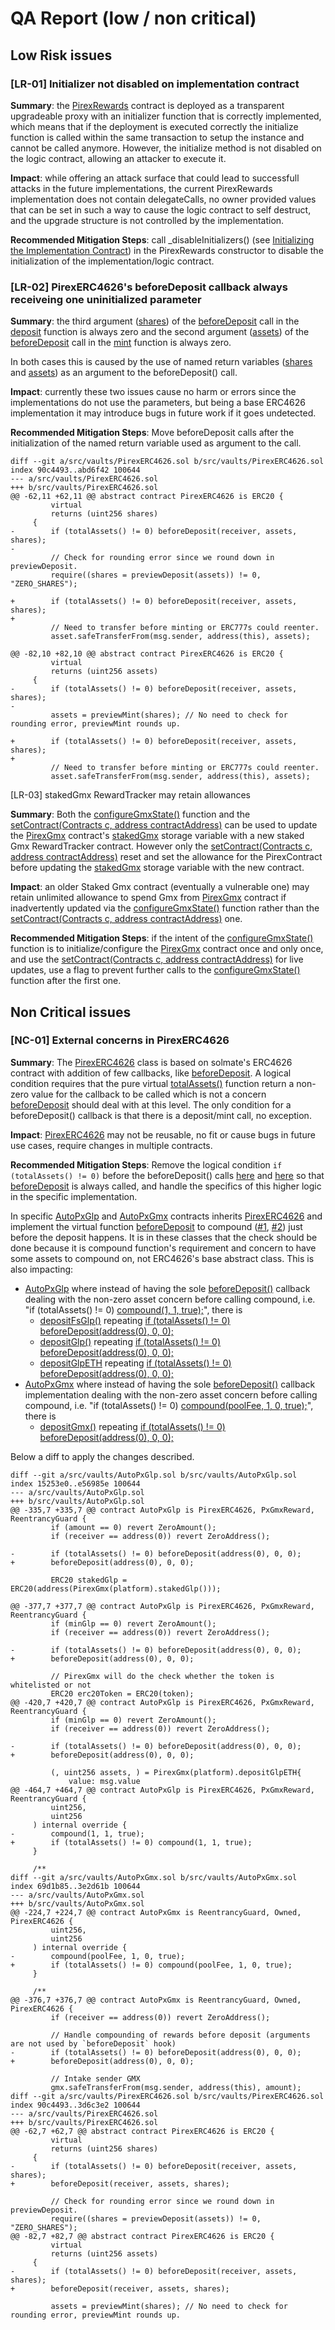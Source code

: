 # QA Report (low / non critical)

## Low Risk issues

### [LR-01] Initializer not disabled on implementation contract 

**Summary**: the [PirexRewards](https://github.com/code-423n4/2022-11-redactedcartel/blob/03b71a8d395c02324cb9fdaf92401357da5b19d1/src/PirexRewards.sol#L15) contract is deployed as a transparent upgradeable proxy with an initializer function that is correctly implemented, which means that if the deployment is executed correctly the initialize function is called within the same transaction to setup the instance and cannot be called anymore. However, the initialize method is not disabled on the logic contract, allowing an attacker to execute it.

**Impact**: while offering an attack surface that could lead to successfull attacks in the future implementations, the current PirexRewards implementation does not contain delegateCalls, no owner provided values that can be set in such a way to cause the logic contract to self destruct, and the upgrade structure is not controlled by the implementation.

**Recommended Mitigation Steps**: call \_disableInitializers() (see [Initializing the Implementation Contract](https://docs.openzeppelin.com/upgrades-plugins/1.x/writing-upgradeable#initializing_the_implementation_contract)) in the PirexRewards constructor to disable the initialization of the implementation/logic contract.

### [LR-02] PirexERC4626's beforeDeposit callback always receiveing one uninitialized parameter

**Summary**: the third argument ([shares](https://github.com/code-423n4/2022-11-redactedcartel/blob/03b71a8d395c02324cb9fdaf92401357da5b19d1/src/vaults/PirexERC4626.sol#L65)) of the [beforeDeposit](https://github.com/code-423n4/2022-11-redactedcartel/blob/03b71a8d395c02324cb9fdaf92401357da5b19d1/src/vaults/PirexERC4626.sol#L65) call in the [deposit](https://github.com/code-423n4/2022-11-redactedcartel/blob/03b71a8d395c02324cb9fdaf92401357da5b19d1/src/vaults/PirexERC4626.sol#L60) function is always zero and the second argument ([assets](https://github.com/code-423n4/2022-11-redactedcartel/blob/03b71a8d395c02324cb9fdaf92401357da5b19d1/src/vaults/PirexERC4626.sol#L85)) of the [beforeDeposit](https://github.com/code-423n4/2022-11-redactedcartel/blob/03b71a8d395c02324cb9fdaf92401357da5b19d1/src/vaults/PirexERC4626.sol#L85) call in the [mint](https://github.com/code-423n4/2022-11-redactedcartel/blob/03b71a8d395c02324cb9fdaf92401357da5b19d1/src/vaults/PirexERC4626.sol#L80) function is always zero.

In both cases this is caused by the use of named return variables ([shares](https://github.com/code-423n4/2022-11-redactedcartel/blob/03b71a8d395c02324cb9fdaf92401357da5b19d1/src/vaults/PirexERC4626.sol#L63) and [assets](https://github.com/code-423n4/2022-11-redactedcartel/blob/03b71a8d395c02324cb9fdaf92401357da5b19d1/src/vaults/PirexERC4626.sol#L83)) as an argument to the beforeDeposit() call.

**Impact**: currently these two issues cause no harm or errors since the implementations do not use the parameters, but being a base ERC4626 implementation it may introduce bugs in future work if it goes undetected.

**Recommended Mitigation Steps**: Move beforeDeposit calls after the initialization of the named return variable used as argument to the call.

```solidity
diff --git a/src/vaults/PirexERC4626.sol b/src/vaults/PirexERC4626.sol
index 90c4493..abd6f42 100644
--- a/src/vaults/PirexERC4626.sol
+++ b/src/vaults/PirexERC4626.sol
@@ -62,11 +62,11 @@ abstract contract PirexERC4626 is ERC20 {
         virtual
         returns (uint256 shares)
     {
-        if (totalAssets() != 0) beforeDeposit(receiver, assets, shares);
-
         // Check for rounding error since we round down in previewDeposit.
         require((shares = previewDeposit(assets)) != 0, "ZERO_SHARES");

+        if (totalAssets() != 0) beforeDeposit(receiver, assets, shares);
+
         // Need to transfer before minting or ERC777s could reenter.
         asset.safeTransferFrom(msg.sender, address(this), assets);

@@ -82,10 +82,10 @@ abstract contract PirexERC4626 is ERC20 {
         virtual
         returns (uint256 assets)
     {
-        if (totalAssets() != 0) beforeDeposit(receiver, assets, shares);
-
         assets = previewMint(shares); // No need to check for rounding error, previewMint rounds up.

+        if (totalAssets() != 0) beforeDeposit(receiver, assets, shares);
+
         // Need to transfer before minting or ERC777s could reenter.
         asset.safeTransferFrom(msg.sender, address(this), assets);
```

[LR-03] stakedGmx RewardTracker may retain allowances

**Summary**: Both the [configureGmxState()](https://github.com/code-423n4/2022-11-redactedcartel/blob/03b71a8d395c02324cb9fdaf92401357da5b19d1/src/PirexGmx.sol#L272) function and the [setContract(Contracts c, address contractAddress)](https://github.com/code-423n4/2022-11-redactedcartel/blob/03b71a8d395c02324cb9fdaf92401357da5b19d1/src/PirexGmx.sol#L313) can be used to update the [PirexGmx](https://github.com/code-423n4/2022-11-redactedcartel/blob/03b71a8d395c02324cb9fdaf92401357da5b19d1/src/PirexGmx.sol#L20) contract's [stakedGmx](https://github.com/code-423n4/2022-11-redactedcartel/blob/03b71a8d395c02324cb9fdaf92401357da5b19d1/src/PirexGmx.sol#L72) storage variable with a new staked Gmx RewardTracker contract. However only the [setContract(Contracts c, address contractAddress)](https://github.com/code-423n4/2022-11-redactedcartel/blob/03b71a8d395c02324cb9fdaf92401357da5b19d1/src/PirexGmx.sol#L313) reset and set the allowance for the PirexContract before updating the [stakedGmx](https://github.com/code-423n4/2022-11-redactedcartel/blob/03b71a8d395c02324cb9fdaf92401357da5b19d1/src/PirexGmx.sol#L72) storage variable with the new contract.

**Impact**: an older Staked Gmx contract (eventually a vulnerable one) may retain unlimited allowance to spend Gmx from [PirexGmx](https://github.com/code-423n4/2022-11-redactedcartel/blob/03b71a8d395c02324cb9fdaf92401357da5b19d1/src/PirexGmx.sol#L20) contract if inadvertently updated via the [configureGmxState()](https://github.com/code-423n4/2022-11-redactedcartel/blob/03b71a8d395c02324cb9fdaf92401357da5b19d1/src/PirexGmx.sol#L272) function rather than the [setContract(Contracts c, address contractAddress)](https://github.com/code-423n4/2022-11-redactedcartel/blob/03b71a8d395c02324cb9fdaf92401357da5b19d1/src/PirexGmx.sol#L313) one. 

**Recommended Mitigation Steps**: if the intent of the [configureGmxState()](https://github.com/code-423n4/2022-11-redactedcartel/blob/03b71a8d395c02324cb9fdaf92401357da5b19d1/src/PirexGmx.sol#L272) function is to initialize/configure the [PirexGmx](https://github.com/code-423n4/2022-11-redactedcartel/blob/03b71a8d395c02324cb9fdaf92401357da5b19d1/src/PirexGmx.sol#L20) contract once and only once, and use the [setContract(Contracts c, address contractAddress)](https://github.com/code-423n4/2022-11-redactedcartel/blob/03b71a8d395c02324cb9fdaf92401357da5b19d1/src/PirexGmx.sol#L313) for live updates, use a flag to prevent further calls to the [configureGmxState()](https://github.com/code-423n4/2022-11-redactedcartel/blob/03b71a8d395c02324cb9fdaf92401357da5b19d1/src/PirexGmx.sol#L272) function after the first one.

## Non Critical issues

### [NC-01] External concerns in PirexERC4626

**Summary**: The [PirexERC4626](https://github.com/code-423n4/2022-11-redactedcartel/blob/9e9bb60f117334da7c5d851646a168ca271575fc/src/vaults/PirexERC4626.sol) class is based on solmate's ERC4626 contract with addition of few callbacks, like [beforeDeposit](https://github.com/code-423n4/2022-11-redactedcartel/blob/03b71a8d395c02324cb9fdaf92401357da5b19d1/src/vaults/PirexERC4626.sol#L278). 
A logical condition requires that the pure virtual [totalAssets()](https://github.com/code-423n4/2022-11-redactedcartel/blob/03b71a8d395c02324cb9fdaf92401357da5b19d1/src/vaults/PirexERC4626.sol#L154) function return a non-zero value for the callback to be called which is not a concern [beforeDeposit](https://github.com/code-423n4/2022-11-redactedcartel/blob/03b71a8d395c02324cb9fdaf92401357da5b19d1/src/vaults/PirexERC4626.sol#L278) should deal with at this level. The only condition for a beforeDeposit() callback is that there is a deposit/mint call, no exception.

**Impact**: [PirexERC4626](https://github.com/code-423n4/2022-11-redactedcartel/blob/9e9bb60f117334da7c5d851646a168ca271575fc/src/vaults/PirexERC4626.sol) may not be reusable, no fit or cause bugs in future use cases, require changes in multiple contracts.

**Recommended Mitigation Steps**: Remove the logical condition `if (totalAssets() != 0)` before the beforeDeposit() calls [here](https://github.com/code-423n4/2022-11-redactedcartel/blob/03b71a8d395c02324cb9fdaf92401357da5b19d1/src/vaults/PirexERC4626.sol#L65) and [here](https://github.com/code-423n4/2022-11-redactedcartel/blob/03b71a8d395c02324cb9fdaf92401357da5b19d1/src/vaults/PirexERC4626.sol#L85) so that [beforeDeposit](https://github.com/code-423n4/2022-11-redactedcartel/blob/03b71a8d395c02324cb9fdaf92401357da5b19d1/src/vaults/PirexERC4626.sol#L278) is always called, and handle the specifics of this higher logic in the specific implementation.

In specific [AutoPxGlp](https://github.com/code-423n4/2022-11-redactedcartel/blob/9e9bb60f117334da7c5d851646a168ca271575fc/src/vaults/AutoPxGlp.sol) and [AutoPxGmx](https://github.com/code-423n4/2022-11-redactedcartel/blob/9e9bb60f117334da7c5d851646a168ca271575fc/src/vaults/AutoPxGmx.sol) contracts inherits [PirexERC4626](https://github.com/code-423n4/2022-11-redactedcartel/blob/9e9bb60f117334da7c5d851646a168ca271575fc/src/vaults/PirexERC4626.sol) and implement the virtual function [beforeDeposit](https://github.com/code-423n4/2022-11-redactedcartel/blob/03b71a8d395c02324cb9fdaf92401357da5b19d1/src/vaults/PirexERC4626.sol#L278) to compound ([#1](https://github.com/code-423n4/2022-11-redactedcartel/blob/9e9bb60f117334da7c5d851646a168ca271575fc/src/vaults/AutoPxGlp.sol#L467), [#2](https://github.com/code-423n4/2022-11-redactedcartel/blob/9e9bb60f117334da7c5d851646a168ca271575fc/src/vaults/AutoPxGmx.sol#L227)) just before the deposit happens. It is in these classes that the check should be done because it is compound function's requirement and concern to have some assets to compound on, not ERC4626's base abstract class. This is also impacting:
- [AutoPxGlp](https://github.com/code-423n4/2022-11-redactedcartel/blob/9e9bb60f117334da7c5d851646a168ca271575fc/src/vaults/AutoPxGlp.sol) where instead of having the sole [beforeDeposit()](https://github.com/code-423n4/2022-11-redactedcartel/blob/9e9bb60f117334da7c5d851646a168ca271575fc/src/vaults/AutoPxGlp.sol#L462) callback dealing with the non-zero asset concern before calling compound, i.e. "if (totalAssets() != 0) [compound(1, 1, true);](https://github.com/code-423n4/2022-11-redactedcartel/blob/9e9bb60f117334da7c5d851646a168ca271575fc/src/vaults/AutoPxGlp.sol#L467)", there is
	- [depositFsGlp()](https://github.com/code-423n4/2022-11-redactedcartel/blob/9e9bb60f117334da7c5d851646a168ca271575fc/src/vaults/AutoPxGlp.sol#L330) repeating [if (totalAssets() != 0) beforeDeposit(address(0), 0, 0);](https://github.com/code-423n4/2022-11-redactedcartel/blob/9e9bb60f117334da7c5d851646a168ca271575fc/src/vaults/AutoPxGlp.sol#L338)
	- [depositGlp()](https://github.com/code-423n4/2022-11-redactedcartel/blob/9e9bb60f117334da7c5d851646a168ca271575fc/src/vaults/AutoPxGlp.sol#L367) repeating [if (totalAssets() != 0) beforeDeposit(address(0), 0, 0);](https://github.com/code-423n4/2022-11-redactedcartel/blob/9e9bb60f117334da7c5d851646a168ca271575fc/src/vaults/AutoPxGlp.sol#L380)
	- [depositGlpETH](https://github.com/code-423n4/2022-11-redactedcartel/blob/9e9bb60f117334da7c5d851646a168ca271575fc/src/vaults/AutoPxGlp.sol#L413) repeating [if (totalAssets() != 0) beforeDeposit(address(0), 0, 0);](https://github.com/code-423n4/2022-11-redactedcartel/blob/9e9bb60f117334da7c5d851646a168ca271575fc/src/vaults/AutoPxGlp.sol#L423)
- [AutoPxGmx](https://github.com/code-423n4/2022-11-redactedcartel/blob/9e9bb60f117334da7c5d851646a168ca271575fc/src/vaults/AutoPxGmx.sol) where instead of having the sole [beforeDeposit()](https://github.com/code-423n4/2022-11-redactedcartel/blob/9e9bb60f117334da7c5d851646a168ca271575fc/src/vaults/AutoPxGmx.sol#L222) callback implementation dealing with the non-zero asset concern before calling compound, i.e. "if (totalAssets() != 0) [compound(poolFee, 1, 0, true);](https://github.com/code-423n4/2022-11-redactedcartel/blob/9e9bb60f117334da7c5d851646a168ca271575fc/src/vaults/AutoPxGmx.sol#L227)", there is
	- [depositGmx()](https://github.com/code-423n4/2022-11-redactedcartel/blob/9e9bb60f117334da7c5d851646a168ca271575fc/src/vaults/AutoPxGmx.sol#L370) repeating [if (totalAssets() != 0) beforeDeposit(address(0), 0, 0);](https://github.com/code-423n4/2022-11-redactedcartel/blob/9e9bb60f117334da7c5d851646a168ca271575fc/src/vaults/AutoPxGmx.sol#L379)

Below a diff to apply the changes described.

```solidity
diff --git a/src/vaults/AutoPxGlp.sol b/src/vaults/AutoPxGlp.sol
index 15253e0..e56985e 100644
--- a/src/vaults/AutoPxGlp.sol
+++ b/src/vaults/AutoPxGlp.sol
@@ -335,7 +335,7 @@ contract AutoPxGlp is PirexERC4626, PxGmxReward, ReentrancyGuard {
         if (amount == 0) revert ZeroAmount();
         if (receiver == address(0)) revert ZeroAddress();
 
-        if (totalAssets() != 0) beforeDeposit(address(0), 0, 0);
+        beforeDeposit(address(0), 0, 0);
 
         ERC20 stakedGlp = ERC20(address(PirexGmx(platform).stakedGlp()));
 
@@ -377,7 +377,7 @@ contract AutoPxGlp is PirexERC4626, PxGmxReward, ReentrancyGuard {
         if (minGlp == 0) revert ZeroAmount();
         if (receiver == address(0)) revert ZeroAddress();
 
-        if (totalAssets() != 0) beforeDeposit(address(0), 0, 0);
+        beforeDeposit(address(0), 0, 0);
 
         // PirexGmx will do the check whether the token is whitelisted or not
         ERC20 erc20Token = ERC20(token);
@@ -420,7 +420,7 @@ contract AutoPxGlp is PirexERC4626, PxGmxReward, ReentrancyGuard {
         if (minGlp == 0) revert ZeroAmount();
         if (receiver == address(0)) revert ZeroAddress();
 
-        if (totalAssets() != 0) beforeDeposit(address(0), 0, 0);
+        beforeDeposit(address(0), 0, 0);
 
         (, uint256 assets, ) = PirexGmx(platform).depositGlpETH{
             value: msg.value
@@ -464,7 +464,7 @@ contract AutoPxGlp is PirexERC4626, PxGmxReward, ReentrancyGuard {
         uint256,
         uint256
     ) internal override {
-        compound(1, 1, true);
+        if (totalAssets() != 0) compound(1, 1, true);
     }
 
     /**
diff --git a/src/vaults/AutoPxGmx.sol b/src/vaults/AutoPxGmx.sol
index 69d1b85..3e2d61b 100644
--- a/src/vaults/AutoPxGmx.sol
+++ b/src/vaults/AutoPxGmx.sol
@@ -224,7 +224,7 @@ contract AutoPxGmx is ReentrancyGuard, Owned, PirexERC4626 {
         uint256,
         uint256
     ) internal override {
-        compound(poolFee, 1, 0, true);
+        if (totalAssets() != 0) compound(poolFee, 1, 0, true);
     }
 
     /**
@@ -376,7 +376,7 @@ contract AutoPxGmx is ReentrancyGuard, Owned, PirexERC4626 {
         if (receiver == address(0)) revert ZeroAddress();
 
         // Handle compounding of rewards before deposit (arguments are not used by `beforeDeposit` hook)
-        if (totalAssets() != 0) beforeDeposit(address(0), 0, 0);
+        beforeDeposit(address(0), 0, 0);
 
         // Intake sender GMX
         gmx.safeTransferFrom(msg.sender, address(this), amount);
diff --git a/src/vaults/PirexERC4626.sol b/src/vaults/PirexERC4626.sol
index 90c4493..3d6c3e2 100644
--- a/src/vaults/PirexERC4626.sol
+++ b/src/vaults/PirexERC4626.sol
@@ -62,7 +62,7 @@ abstract contract PirexERC4626 is ERC20 {
         virtual
         returns (uint256 shares)
     {
-        if (totalAssets() != 0) beforeDeposit(receiver, assets, shares);
+        beforeDeposit(receiver, assets, shares);
 
         // Check for rounding error since we round down in previewDeposit.
         require((shares = previewDeposit(assets)) != 0, "ZERO_SHARES");
@@ -82,7 +82,7 @@ abstract contract PirexERC4626 is ERC20 {
         virtual
         returns (uint256 assets)
     {
-        if (totalAssets() != 0) beforeDeposit(receiver, assets, shares);
+        beforeDeposit(receiver, assets, shares);
 
         assets = previewMint(shares); // No need to check for rounding error, previewMint rounds up.

```
